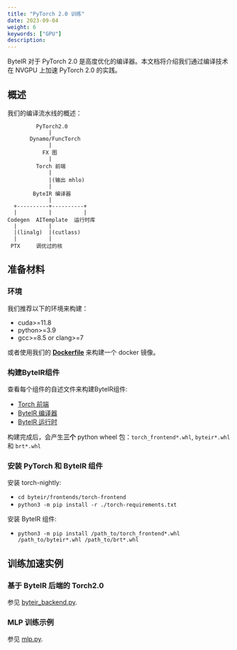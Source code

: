 ```yaml
---
title: "PyTorch 2.0 训练"
date: 2023-09-04
weight: 6
keywords: ["GPU"]
description:
---
```


ByteIR 对于 PyTorch 2.0 是高度优化的编译器。本文档将介绍我们通过编译技术在 NVGPU 上加速 PyTorch 2.0 的实践。

## 概述
我们的编译流水线的概述：
```
         PyTorch2.0
             |
       Dynamo/FuncTorch
             |
           FX 图
             |
         Torch 前端
             |
             |(输出 mhlo)
             |
        ByteIR 编译器
             |
  +----------+----------+
  |          |          |
Codegen  AITemplate  运行时库
  |          |
  |(linalg)  |(cutlass)
  |          |
 PTX     调优过的核
```

## 准备材料
### 环境
我们推荐以下的环境来构建：
* cuda>=11.8
* python>=3.9
* gcc>=8.5 or clang>=7

或者使用我们的 **[Dockerfile](https://github.com/bytedance/byteir/tree/main/docker/Dockerfile)** 来构建一个 docker 镜像。
### 构建ByteIR组件
查看每个组件的自述文件来构建ByteIR组件:
* [Torch 前端](https://github.com/bytedance/byteir/blob/main/frontends/torch-frontend/README.md)
* [ByteIR 编译器](https://github.com/bytedance/byteir/blob/main/compiler/README.md)
* [ByteIR 运行时](https://github.com/bytedance/byteir/blob/main/runtime/README.md)

构建完成后，会产生**三个** python wheel 包：`torch_frontend*.whl`, `byteir*.whl` 和 `brt*.whl`

### 安装 PyTorch 和 ByteIR 组件
安装 torch-nightly:
* `cd byteir/frontends/torch-frontend`
* `python3 -m pip install -r ./torch-requirements.txt`

安装 ByteIR 组件:
* `python3 -m pip install /path_to/torch_frontend*.whl /path_to/byteir*.whl /path_to/brt*.whl`

## 训练加速实例

### 基于 ByteIR 后端的 Torch2.0
参见 [byteir_backend.py](https://github.com/bytedance/byteir/tree/main/frontends/torch-frontend/examples/training/byteir_backend.py).
### MLP 训练示例
参见 [mlp.py](https://github.com/bytedance/byteir/tree/main/frontends/torch-frontend/examples/training/mlp.py).
